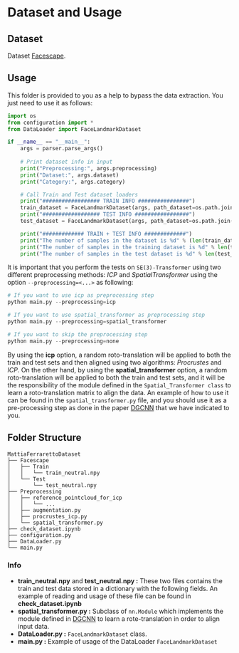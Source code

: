 # Dataset and Usage

## Dataset
Dataset [Facescape](http://facescape.nju.edu.cn).

## Usage
This folder is provided to you as a help to bypass the data extraction. You just need to use it as follows:
```python
import os
from configuration import * 
from DataLoader import FaceLandmarkDataset

if __name__ == "__main__":
    args = parser.parse_args()
        
    # Print dataset info in input
    print("Preprocessing:", args.preprocessing)
    print("Dataset:", args.dataset)
    print("Category:", args.category)

    # Call Train and Test dataset loaders
    print("################## TRAIN INFO ################")
    train_dataset = FaceLandmarkDataset(args, path_dataset=os.path.join(path_datasets_resampled, args.dataset, "Train", "train_neutral.npy"), dataset_name=args.dataset)
    print("################## TEST INFO #################")
    test_dataset = FaceLandmarkDataset(args, path_dataset=os.path.join(path_datasets_resampled, args.dataset, "Test", "test_neutral.npy"), dataset_name=args.dataset)

    print("############# TRAIN + TEST INFO #############")
    print("The number of samples in the dataset is %d" % (len(train_dataset) + len(test_dataset)))
    print("The number of samples in the training dataset is %d" % len(train_dataset))
    print("The number of samples in the test dataset is %d" % len(test_dataset))
```

It is important that you perform the tests on ```SE(3)-Transformer``` using two different preprocessing methods: *ICP* and *SpatialTransformer* using the option ```--preprocessing=<...>``` as following:
```python
# If you want to use icp as preprocessing step
python main.py --preprocessing=icp

# If you want to use spatial_transformer as preprocessing step
python main.py --preprocessing=spatial_transformer

# If you want to skip the preprocessing step
python main.py --preprocessing=none
```
By using the **icp** option, a random roto-translation will be applied to both the train and test sets and then aligned using two algorithms: *Procrustes* and *ICP*. On the other hand, by using the **spatial_transformer** option, a random roto-translation will be applied to both the train and test sets, and it will be the responsibility of the module defined in the ```Spatial_Transformer class``` to learn a roto-translation matrix to align the data. An example of how to use it can be found in the ```spatial_transformer.py``` file, and you should use it as a pre-processing step as done in the paper [DGCNN](https://arxiv.org/abs/1801.07829) that we have indicated to you.

 ## Folder Structure
    MattiaFerrarettoDataset
    ├── Facescape       
    │   ├── Train
    │   │   └── train_neutral.npy
    │   └── Test 
    │       └── test_neutral.npy
    ├── Preprocessing
    │   ├── reference_pointcloud_for_icp
    │   │   └── ...
    │   ├── augmentation.py
    │   ├── procrustes_icp.py
    │   └── spatial_transformer.py
    ├── check_dataset.ipynb
    ├── configuration.py
    ├── DataLoader.py
    └── main.py

### Info
- **train_neutral.npy** and **test_neutral.npy :** These two files contains the train and test data stored in a dictionary with the following fields. An example of reading and usage of these file can be found in **check_dataset.ipynb**
- **spatial_transformer.py :** Subclass of ```nn.Module``` which implements the module defined in [DGCNN](https://arxiv.org/abs/1801.07829) to learn a rote-translation in order to align input data.
- **DataLoader.py :**  ```FaceLandmarkDataset``` class.
- **main.py :** Example of usage of the DataLoader ```FaceLandmarkDataset```